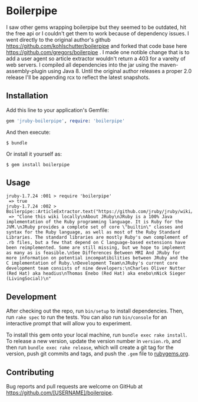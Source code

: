 # Boilerpipe

I saw other gems wrapping boilerpipe but they seemed to be outdated, hit the free api or I couldn't get them to work because of dependency issues. I went directly to the original author's github https://github.com/kohlschutter/boilerpipe and forked that code base here https://github.com/gregors/boilerpipe .  I made one notible change that is to add a user agent so article extractor wouldn't return a 403 for a vareity of web servers. I compiled all dependencies into the jar using the maven-assembly-plugin using Java 8. Until the original author releases a proper 2.0 release I'll be appending rcx to reflect the latest snapshots.

## Installation

Add this line to your application's Gemfile:

```ruby
gem 'jruby-boilerpipe', require: 'boilerpipe'
```

And then execute:

    $ bundle

Or install it yourself as:

    $ gem install boilerpipe

## Usage

    jruby-1.7.24 :001 > require 'boilerpipe'
     => true 
    jruby-1.7.24 :002 > Boilerpipe::ArticleExtractor.text("https://github.com/jruby/jruby/wiki/AboutJRuby")
     => "Clone this wiki locally\nAbout JRuby\nJRuby is a 100% Java implementation of the Ruby programming language. It is Ruby for the JVM.\nJRuby provides a complete set of core \"builtin\" classes and syntax for the Ruby language, as well as most of the Ruby Standard Libraries. The standard libraries are mostly Ruby's own complement of .rb files, but a few that depend on C language-based extensions have been reimplemented. Some are still missing, but we hope to implement as many as is feasible.\nSee Differences Between MRI And JRuby for more information on potential incompatibilities between JRuby and the C implementation of Ruby.\nDevelopment Team\nJRuby's current core development team consists of nine developers:\nCharles Oliver Nutter (Red Hat) aka headius\nThomas Enebo (Red Hat) aka enebo\nNick Sieger (LivingSocial)\n" 


## Development

After checking out the repo, run `bin/setup` to install dependencies. Then, run `rake spec` to run the tests. You can also run `bin/console` for an interactive prompt that will allow you to experiment.

To install this gem onto your local machine, run `bundle exec rake install`. To release a new version, update the version number in `version.rb`, and then run `bundle exec rake release`, which will create a git tag for the version, push git commits and tags, and push the `.gem` file to [rubygems.org](https://rubygems.org).

## Contributing

Bug reports and pull requests are welcome on GitHub at https://github.com/[USERNAME]/boilerpipe.

